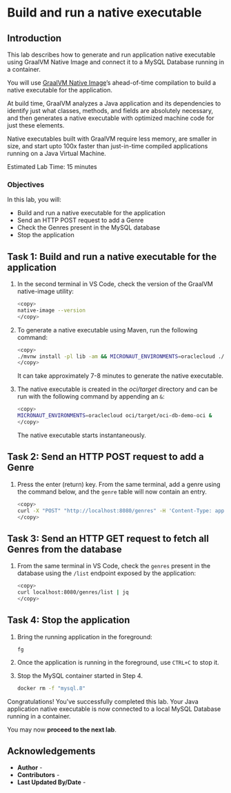 # Build and run a native executable

## Introduction

This lab describes how to generate and run application native executable using GraalVM Native Image and connect it to a MySQL Database running in a container.

You will use [GraalVM Native Image](https://docs.oracle.com/en/graalvm/jdk/17/docs/overview/)’s ahead-of-time compilation to build a native executable for the application.

At build time, GraalVM analyzes a Java application and its dependencies to identify just what classes, methods, and fields are absolutely necessary, and then generates a native executable with optimized machine code for just these elements.

Native executables built with GraalVM require less memory, are smaller in size, and start upto 100x faster than just-in-time compiled applications running on a Java Virtual Machine.

Estimated Lab Time: 15 minutes

### Objectives

In this lab, you will:

* Build and run a native executable for the application
* Send an HTTP POST request to add a Genre
* Check the Genres present in the MySQL database
* Stop the application

## Task 1: Build and run a native executable for the application

1. In the second terminal in VS Code, check the version of the GraalVM native-image utility:

	``` bash
	<copy>
	native-image --version
	</copy>
	```

2. To generate a native executable using Maven, run the following command:

	``` bash
	<copy>
	./mvnw install -pl lib -am && MICRONAUT_ENVIRONMENTS=oraclecloud ./mvnw clean package -pl oci -Dpackaging=native-image
	</copy>
	```

   It can take approximately 7-8 minutes to generate the native executable.

3. The native executable is created in the _oci/target_ directory and can be run with the following command by appending an `&`:

	``` bash
	<copy>
	MICRONAUT_ENVIRONMENTS=oraclecloud oci/target/oci-db-demo-oci &
	</copy>
	```

   The native executable starts instantaneously.

## Task 2: Send an HTTP POST request to add a Genre

1. Press the enter (return) key. From the same terminal, add a genre using the command below, and the `genre` table will now contain an entry.
	``` bash
	<copy>
	curl -X "POST" "http://localhost:8080/genres" -H 'Content-Type: application/json; charset=utf-8' -d '{ "name": "action" }' | jq
	</copy>
	```

## Task 3: Send an HTTP GET request to fetch all Genres from the database

1. From the same terminal in VS Code, check the `genres` present in the database using the `/list` endpoint exposed by the application:

	``` bash
	<copy>
	curl localhost:8080/genres/list | jq
	</copy>
	```

## Task 4: Stop the application

1. Bring the running application in the foreground:

    ```shell
    fg
    ```

2. Once the application is running in the foreground, use `CTRL+C` to stop it.

3. Stop the MySQL container started in Step 4.

    ``` bash
    docker rm -f "mysql.8"
    ```

Congratulations! You've successfully completed this lab. Your Java application native executable is now connected to a local MySQL Database running in a container.

You may now **proceed to the next lab**.

## Acknowledgements

* **Author** - [](var:author)
* **Contributors** - [](var:contributors)
* **Last Updated By/Date** - [](var:last_updated)
